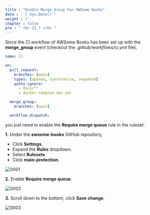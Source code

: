 ```yaml
---
title : "Enable Merge Group For AWSome Books"
date : "`r Sys.Date()`"
weight : 7
chapter : false
pre : " <b> 13.7 </b> "
---
```


Since the CI workflow of AWSome Books has been set up with the **merge_group** event (checkout the *.github/workflows/ci.yml* file), 

```yml {linenos=table,hl_lines=["11-12"],linenostart=1}
name: CI

on:
  pull_request:
    branches: [main]
    types: [opened, synchronize, reopened]
    paths-ignore:
      - docs/**
      - docker-compose.dev.yml

  merge_group:
    branches: [main]

  workflow_dispatch:
```

you just need to enable the **Require merge queue** rule in the ruleset.

**1.** Under the **awsome-books** GitHub repository,

- Click **Settings**.
- Expand the **Rules** dropdown.
- Select **Rulesets**.
- Click **main-protection**.

![0001](/images/13/7/0001.svg?featherlight=false&width=100pc)

**2.** Enable **Require merge queue**.

![0002](/images/13/6/0003.svg?featherlight=false&width=100pc)


**3.** Scroll down to the bottom, click **Save change**.

![0003](/images/13/7/0002.svg?featherlight=false&width=100pc)